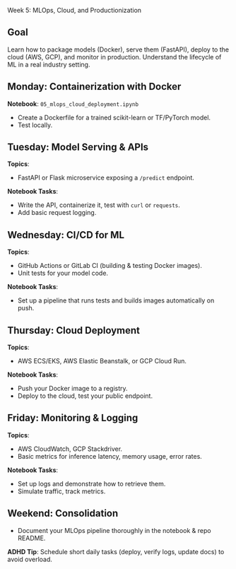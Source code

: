 Week 5: MLOps, Cloud, and Productionization
## Goal
Learn how to package models (Docker), serve them (FastAPI), deploy to the cloud (AWS, GCP), and monitor in production. Understand the lifecycle of ML in a real industry setting.

## Monday: Containerization with Docker
**Notebook**: `05_mlops_cloud_deployment.ipynb`
- Create a Dockerfile for a trained scikit-learn or TF/PyTorch model.
- Test locally.

## Tuesday: Model Serving & APIs
**Topics**:
- FastAPI or Flask microservice exposing a `/predict` endpoint.

**Notebook Tasks**:
- Write the API, containerize it, test with `curl` or `requests`.
- Add basic request logging.

## Wednesday: CI/CD for ML
**Topics**:
- GitHub Actions or GitLab CI (building & testing Docker images).
- Unit tests for your model code.

**Notebook Tasks**:
- Set up a pipeline that runs tests and builds images automatically on push.

## Thursday: Cloud Deployment
**Topics**:
- AWS ECS/EKS, AWS Elastic Beanstalk, or GCP Cloud Run.

**Notebook Tasks**:
- Push your Docker image to a registry.
- Deploy to the cloud, test your public endpoint.

## Friday: Monitoring & Logging
**Topics**:
- AWS CloudWatch, GCP Stackdriver.
- Basic metrics for inference latency, memory usage, error rates.

**Notebook Tasks**:
- Set up logs and demonstrate how to retrieve them.
- Simulate traffic, track metrics.

## Weekend: Consolidation
- Document your MLOps pipeline thoroughly in the notebook & repo README.

**ADHD Tip**: Schedule short daily tasks (deploy, verify logs, update docs) to avoid overload.